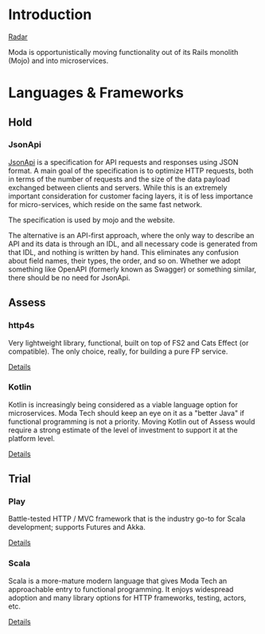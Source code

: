 # Introduction
[Radar](https://radar.thoughtworks.com/?sheetId=https%3A%2F%2Fraw.githubusercontent.com%2FModaOperandi%2Fagora%2Fmaster%2Fcsv%2Fmicroservices.csv)

Moda is opportunistically moving functionality out of its Rails monolith (Mojo) and into microservices.

# Languages & Frameworks

## Hold

### JsonApi

[JsonApi](https://jsonapi.org) is a specification for API requests and responses using JSON format. A main goal of the specification is to optimize HTTP requests, both in terms of the number of requests and the size of the data payload exchanged between clients and servers. While this is an extremely important consideration for customer facing layers, it is of less importance for micro-services, which reside on the same fast network.

The specification is used by mojo and the website.

The alternative is an API-first approach, where the only way to describe an API and its data is through an IDL, and all necessary code is generated from that IDL, and nothing is written by hand. This eliminates any confusion about field names, their types, the order, and so on. Whether we adopt something like OpenAPI (formerly known as Swagger) or something similar, there should be no need for JsonApi.

## Assess

### http4s

Very lightweight library, functional, built on top of FS2 and Cats Effect (or compatible). The only choice, really, for building a pure FP service.

[Details](https://github.com/ModaOperandi/agora/blob/master/recommendations/details/play.md)


### Kotlin

Kotlin is increasingly being considered as a viable language option for microservices. Moda Tech should keep an eye on it as a "better Java" if functional programming is not a priority. Moving Kotlin out of Assess would require a strong estimate of the level of investment to support it at the platform level.

[Details](https://github.com/ModaOperandi/agora/blob/master/recommendations/details/kotlin.md)


## Trial

### Play

Battle-tested HTTP / MVC framework that is the industry go-to for Scala development; supports Futures and Akka.

[Details](https://github.com/ModaOperandi/agora/blob/master/recommendations/details/play.md)


### Scala

Scala is a more-mature modern language that gives Moda Tech an approachable entry to functional programming. It enjoys widespread adoption and many library options for HTTP frameworks, testing, actors, etc.

[Details](https://github.com/ModaOperandi/agora/blob/master/recommendations/details/scala.md)
